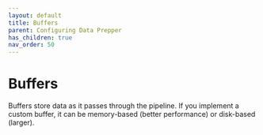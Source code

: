 ```yaml
---
layout: default
title: Buffers
parent: Configuring Data Prepper
has_children: true
nav_order: 50
---
```


# Buffers

Buffers store data as it passes through the pipeline. If you implement a custom buffer, it can be memory-based (better performance) or disk-based (larger).